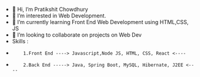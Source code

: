 - 👋 Hi, I’m Pratikshit Chowdhury
- 👀 I’m interested in Web Development.
- 🌱 I’m currently learning Front End Web Development using HTML,CSS, JS
- 💞️ I’m looking to collaborate on projects on Web Dev
- Skills :
-         1.Front End ----> Javascript,Node JS, HTML, CSS, React <----
-         2.Back End -----> Java, Spring Boot, MySQL, Hibernate, J2EE <----
<!---
akshitchowdhury/akshitchowdhury is a ✨ special ✨ repository because its `README.md` (this file) appears on your GitHub profile.
You can click the Preview link to take a look at your changes.
--->
